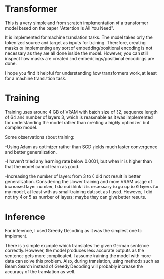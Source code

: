 # Transformer
This is a very simple and from scratch implementation of a transformer model based on the paper "Attention Is All You Need".

It is implemented for machine translation tasks. The model takes only the tokenized source and target as inputs for training. Therefore, creating masks or implementing any sort of embedding/positional encoding is not necessary as they are all done inside the model. However, you can still inspect how masks are created and embeddings/positional encodings are done.

I hope you find it helpful for understanding how transformers work, at least for a machine translation task.

# Training

Training uses around 4 GB of VRAM with batch size of 32, sequence length of 64 and number of layers 3, which is reasonable as it was implemented for understanding the model rather than creating a highly optimized but complex model.

Some observations about training:

-Using Adam as optimizer rather than SGD yields much faster convergence and better generalization.

-I haven't tried any learning rate below 0.0001, but when lr is higher than that the model cannot learn as good.

-Increasing the number of layers from 3 to 6 did not result in better generalization. Considering the slower training and more VRAM usage of increased layer number, I do not think it is necessary to go up to 6 layers for my model, at least with as small training dataset as I used. However, I did not try 4 or 5 as number of layers; maybe they can give better results.

# Inference

For inference, I used Greedy Decoding as it was the simplest one to implement.

There is a simple example which translates the given German sentence correctly. However, the model produces less accurate outputs as the sentence gets more complicated. I assume training the model with more data can solve this problem. Also, during translation, using methods such as Beam Search instead of Greedy Decoding will probably increase the accuracy of the translation as well.

